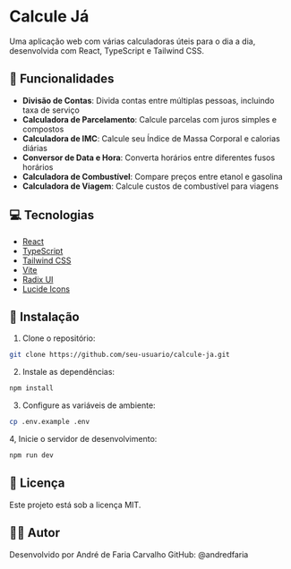 # Calcule Já

Uma aplicação web com várias calculadoras úteis para o dia a dia, desenvolvida com React, TypeScript e Tailwind CSS.

## 🚀 Funcionalidades

- **Divisão de Contas**: Divida contas entre múltiplas pessoas, incluindo taxa de serviço
- **Calculadora de Parcelamento**: Calcule parcelas com juros simples e compostos
- **Calculadora de IMC**: Calcule seu Índice de Massa Corporal e calorias diárias
- **Conversor de Data e Hora**: Converta horários entre diferentes fusos horários
- **Calculadora de Combustível**: Compare preços entre etanol e gasolina
- **Calculadora de Viagem**: Calcule custos de combustível para viagens

## 💻 Tecnologias

- [React](https://react.dev/)
- [TypeScript](https://www.typescriptlang.org/)
- [Tailwind CSS](https://tailwindcss.com/)
- [Vite](https://vitejs.dev/)
- [Radix UI](https://www.radix-ui.com/)
- [Lucide Icons](https://lucide.dev/)

## 🚀 Instalação

1. Clone o repositório:
```bash
git clone https://github.com/seu-usuario/calcule-ja.git
```
2. Instale as dependências:
```bash
npm install
```
3. Configure as variáveis de ambiente:
```bash
cp .env.example .env
```
4, Inicie o servidor de desenvolvimento:
```bash
npm run dev
```

## 📝 Licença
Este projeto está sob a licença MIT.

## 👨‍💻 Autor
Desenvolvido por André de Faria Carvalho
GitHub: @andredfaria
